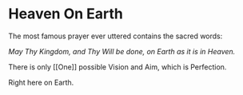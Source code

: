 # Heaven On Earth

The most famous prayer ever uttered contains the sacred words: 

_May Thy Kingdom, and Thy Will be done, on Earth as it is in Heaven._

There is only [[One]] possible Vision and Aim, which is Perfection. 

Right here on Earth. 
